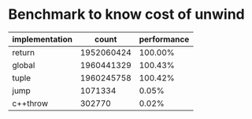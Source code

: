 # Benchmark to know cost of unwind

|implementation | count       | performance |
|---------------|-------------|-------------|
|return         | 1952060424  |     100.00% |
|global         | 1960441329  |     100.43% |
|tuple          | 1960245758  |     100.42% |
|jump           |    1071334  |       0.05% |
|c++throw       |     302770  |       0.02% |
